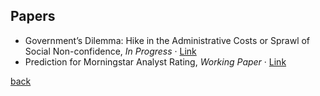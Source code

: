 ## Papers

- Government’s Dilemma: Hike in the Administrative Costs or Sprawl of Social Non-confidence, _In Progress_ · [Link](/gd.pdf)
- Prediction for Morningstar Analyst Rating, _Working Paper_ · [Link](https://papers.ssrn.com/sol3/papers.cfm?abstract_id=3442945)


[back](./)
